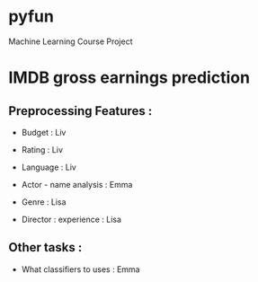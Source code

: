 # pyfun
Machine Learning Course Project

# IMDB gross earnings prediction


## Preprocessing Features :

- Budget : Liv
- Rating : Liv
- Language : Liv

- Actor - name analysis : Emma

- Genre : Lisa
- Director : experience : Lisa


## Other tasks : 
- What classifiers to uses : Emma
